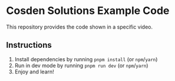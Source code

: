 # Cosden Solutions Example Code

This repository provides the code shown in a specific video.

## Instructions

1. Install dependencies by running `pnpm install` (or `npm`/`yarn`)
2. Run in dev mode by running `pnpm run dev` (or `npm`/`yarn`)
3. Enjoy and learn!
